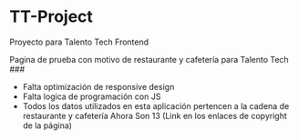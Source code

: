 # TT-Project
Proyecto para Talento Tech Frontend

Pagina de prueba con motivo de restaurante y cafetería para Talento Tech ### 
- Falta optimización de responsive design
- Falta logica de programación con JS
- Todos los datos utilizados en esta aplicación pertencen a la cadena de restaurante y cafetería Ahora Son 13 (Link en los enlaces de copyright de la página)

